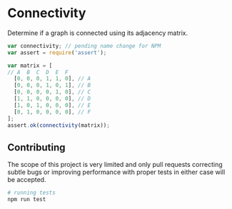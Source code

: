 # Connectivity
Determine if a graph is connected using its adjacency matrix.

```js
var connectivity; // pending name change for NPM
var assert = require('assert');

var matrix = [
// A  B  C  D  E  F  
  [0, 0, 0, 1, 1, 0], // A
  [0, 0, 0, 1, 0, 1], // B
  [0, 0, 0, 0, 1, 0], // C
  [1, 1, 0, 0, 0, 0], // D
  [1, 0, 1, 0, 0, 0], // E
  [0, 1, 0, 0, 0, 0], // F
];
assert.ok(connectivity(matrix));
```

## Contributing

The scope of this project is very limited and only pull requests correcting subtle bugs or improving performance with proper tests in either case will be accepted.

```bash
# running tests
npm run test
```
